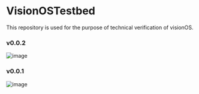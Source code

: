 # VisionOSTestbed
This repository is used for the purpose of technical verification of visionOS.

### v0.0.2 
![image](https://github.com/tichise/VisionOSTestbed/assets/43707/59ae83e2-021b-43b9-a8e7-ec213bfae041)

### v0.0.1
![image](https://github.com/tichise/VisionOSTestbed/assets/43707/6925ede2-ddab-43a2-b36c-9017a2be5cb5)
